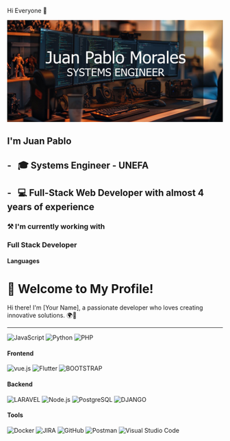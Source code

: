Hi Everyone 👋




![jp](https://github.com/juanpablo72/juanpablo72/blob/master/jpGithub1.jpg?raw=true)

## I'm Juan Pablo
## - &nbsp; **🎓 Systems Engineer - UNEFA**
## - &nbsp; **💻 Full-Stack Web Developer with almost 4 years of experience**


   
### ⚒️ I'm currently working with
### Full Stack Developer
#### Languages
# 🌟 Welcome to My Profile!

Hi there! I'm [Your Name], a passionate developer who loves creating innovative solutions. 🌍🚀

---


![JavaScript](https://img.shields.io/badge/javascript-%23323330.svg?style=for-the-badge&logo=javascript&logoColor=%23F7DF1E)
![Python](https://img.shields.io/badge/PYTHON-007ACC?style=for-the-badge&logo=python&logoColor=yellow)
![PHP](https://img.shields.io/badge/PHP-76448A?style=for-the-badge&logo=php&logoColor=whitee)

#### Frontend
<!--
![React](https://img.shields.io/badge/React-20232A?style=for-the-badge&logo=react&logoColor=61DAFB)-->
![vue.js](https://img.shields.io/badge/VUE.JS-1BAD5B?style=for-the-badge&logo=VUE.JS&logoColor=white)
![Flutter](https://img.shields.io/badge/FLUTTER-3393FF?style=for-the-badge&logo=flutter&logoColor=white)
![BOOTSTRAP](https://img.shields.io/badge/BOOTSTRAP-9633FF?style=for-the-badge&logo=BOOTSTRAP&logoColor=white)

#### Backend

![LARAVEL](https://img.shields.io/badge/LARAVEL-FF7000?style=for-the-badge&logo=LARAVEL&logoColor=white)
![Node.js](https://img.shields.io/badge/Node.js-339933?style=for-the-badge&logo=nodedotjs&logoColor=white)
![PostgreSQL](https://img.shields.io/badge/PostgreSQL-316192?style=for-the-badge&logo=postgresql&logoColor=white)
![DJANGO](https://img.shields.io/badge/DJANGO-064B0E?style=for-the-badge&logo=DJANGO&logoColor=white)


#### Tools

![Docker](https://img.shields.io/badge/docker-%230db7ed.svg?style=for-the-badge&logo=docker&logoColor=white)
![JIRA](https://img.shields.io/badge/Jira-0052CC?style=for-the-badge&logo=Jira&logoColor=white)
![GitHub](https://img.shields.io/badge/github-%23121011.svg?style=for-the-badge&logo=github&logoColor=white)
![Postman](https://img.shields.io/badge/Postman-FF6C37?style=for-the-badge&logo=postman&logoColor=white)
![Visual Studio Code](https://img.shields.io/badge/Visual_Studio_Code-0078D4?style=for-the-badge&logo=visual%20studio%20code&logoColor=white)

